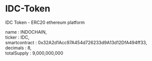 # IDC-Token
IDC Token - ERC20 ethereum platform

name          : INDOCHAIN,<br/>
ticker        : IDC,<br/>
smartcontract : 0x32A2d1Acc97A454d726233d9A13d12DfA494ff33,<br/>
decimals      : 8,<br/>
totalSupply   : 9,000,000,000<br/>
